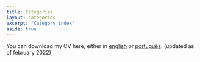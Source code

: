 ```yaml
---
title: Categories
layout: categories
excerpt: "Category index"
aside: true
---
```


You can download my CV here, either in <a href="https://github.com/lmdac/lmdac.github.io/raw/main/CV%20-%20Lucas%20MA%20Camara.pdf">english</a> or <a href="https://github.com/lmdac/lmdac.github.io/raw/main/%5BC.V.%5D%20Lucas%20M.%20de%20Arruda%20C%C3%A2mara.pdf">português</a>. (updated as of february 2022)
